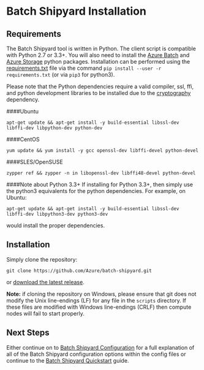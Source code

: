 # Batch Shipyard Installation

## Requirements
The Batch Shipyard tool is written in Python. The client script is compatible
with Python 2.7 or 3.3+. You will also need to install the
[Azure Batch](https://pypi.python.org/pypi/azure-batch) and
[Azure Storage](https://pypi.python.org/pypi/azure-storage) python packages.
Installation can be performed using the [requirements.txt](../requirements.txt)
file via the command `pip install --user -r requirements.txt` (or via `pip3`
for python3).

Please note that the Python dependencies require a valid compiler, ssl, ffi,
and python development libraries to be installed due to the
[cryptography](https://pypi.python.org/pypi/cryptography) dependency.

####Ubuntu
```
apt-get update && apt-get install -y build-essential libssl-dev libffi-dev libpython-dev python-dev
```

####CentOS
```
yum update && yum install -y gcc openssl-dev libffi-devel python-devel
```

####SLES/OpenSUSE
```
zypper ref && zypper -n in libopenssl-dev libffi48-devel python-devel
```

####Note about Python 3.3+
If installing for Python 3.3+, then simply use the python3 equivalents for
the python dependencies. For example, on Ubuntu:

```
apt-get update && apt-get install -y build-essential libssl-dev libffi-dev libpython3-dev python3-dev
```

would install the proper dependencies.

## Installation
Simply clone the repository:

```
git clone https://github.com/Azure/batch-shipyard.git
```

or [download the latest release](https://github.com/Azure/batch-shipyard/releases).

**Note:** if cloning the repository on Windows, please ensure that git does
not modify the Unix line-endings (LF) for any file in the `scripts` directory.
If these files are modified with Windows line-endings (CRLF) then compute nodes
will fail to start properly.

## Next Steps
Either continue on to
[Batch Shipyard Configuration](10-batch-shipyard-configuration.md) for a full
explanation of all of the Batch Shipyard configuration options within the
config files or continue to the
[Batch Shipyard Quickstart](02-batch-shipyard-quickstart.md) guide.

